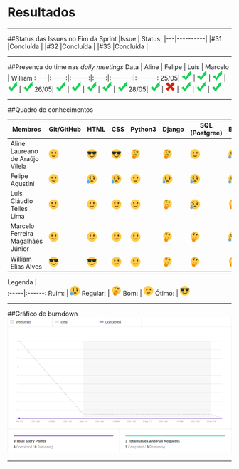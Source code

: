 # Resultados

***

##Status das Issues no Fim da Sprint
|Issue 	| Status|
|---|----------|
|#31 |Concluída |
|#32 |Concluída |
|#33 |Concluída |

***

##Presença do time nas *daily meetings*
Data | Aline | Felipe | Luís | Marcelo | William
:----|:-----:|:------:|:----:|:-------:|:-------:
25/05| ![Presente](../../img/ok.png) | ![Presente](../../img/ok.png) | ![Presente](../../img/ok.png) | ![Presente](../../img/ok.png) | ![Presente](../../img/ok.png) 
26/05| ![Presente](../../img/ok.png) | ![Presente](../../img/ok.png) | ![Presente](../../img/ok.png) | ![Presente](../../img/ok.png) | ![Presente](../../img/ok.png)
28/05| ![Presente](../../img/ok.png) | ![Faltou](../../img/x.png) | ![Presente](../../img/ok.png) | ![Presente](../../img/ok.png) | ![Presente](../../img/ok.png)

***

##Quadro de conhecimentos

Membros | Git/GitHub | HTML | CSS | Python3 | Django | SQL (Postgree) | Bootstrap
------- | --- | ---- | --- | -------- | ------ | -------------- | ---------
Aline Laureano de Araújo Vilela   | ![Bom](../../img/happy.png) | ![Ótimo](../../img/cool.png) | ![Ótimo](../../img/cool.png) | ![Regular](../../img/thinking.png) | ![Regular](../../img/thinking.png) | ![Bom](../../img/happy.png) | ![Ruim](../../img/sad.png)
Felipe Agustini | ![Bom](../../img/happy.png) | ![Ruim](../../img/sad.png)  | ![Ruim](../../img/sad.png) | ![Bom](../../img/happy.png) | ![Ruim](../../img/sad.png) | ![Ruim](../../img/sad.png) | ![Ruim](../../img/sad.png)
Luís Cláudio Telles Lima | ![Bom](../../img/happy.png) | ![Bom](../../img/happy.png)  | ![Bom](../../img/happy.png)  | ![Bom](../../img/happy.png) | ![Regular](../../img/thinking.png) | ![Ruim](../../img/sad.png) | ![Regular](../../img/thinking.png)
Marcelo Ferreira Magalhães Júnior | ![Bom](../../img/happy.png)  | ![Bom](../../img/happy.png)  | ![Bom](../../img/happy.png)  | ![Bom](../../img/happy.png)  | ![Regular](../../img/thinking.png) | ![Regular](../../img/thinking.png) | ![Ruim](../../img/sad.png)
William Elias Alves | ![Ótimo](../../img/cool.png) | ![Ótimo](../../img/cool.png) | ![Bom](../../img/happy.png) | ![Bom](../../img/happy.png)  | ![Regular](../../img/thinking.png) | ![Regular](../../img/thinking.png) | ![Regular](../../img/thinking.png)

Legenda |  
:-----|:------:
 Ruim: | ![Ruim](../../img/sad.png)
 Regular: | ![Regular](../../img/thinking.png) 
 Bom: | ![Bom](../../img/happy.png)
 Ótimo: | ![Ótimo](../../img/cool.png)

***

##Gráfico de burndown
![Burndown Sprint04](/img/burndown_sprint05.png)

***